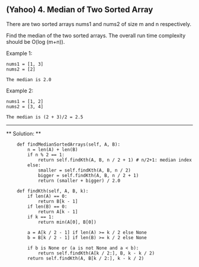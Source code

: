 ## (Yahoo) 4. Median of Two Sorted Array

There are two sorted arrays nums1 and nums2 of size m and n respectively.

Find the median of the two sorted arrays. The overall run time complexity should be O(log (m+n)).

   Example 1:
    
    nums1 = [1, 3]
    nums2 = [2]
    
    The median is 2.0

   Example 2:
    
    nums1 = [1, 2]
    nums2 = [3, 4]

    The median is (2 + 3)/2 = 2.5
 
 
 ---
** Solution: **

        def findMedianSortedArrays(self, A, B):
            n = len(A) + len(B)
            if n % 2 == 1:
                return self.findKth(A, B, n / 2 + 1) # n/2+1: median index
            else:
                smaller = self.findKth(A, B, n / 2)
                bigger = self.findKth(A, B, n / 2 + 1)
                return (smaller + bigger) / 2.0

        def findKth(self, A, B, k):
            if len(A) == 0:
                return B[k - 1]
            if len(B) == 0:
                return A[k - 1]
            if k == 1:
                return min(A[0], B[0])

            a = A[k / 2 - 1] if len(A) >= k / 2 else None
            b = B[k / 2 - 1] if len(B) >= k / 2 else None

            if b is None or (a is not None and a < b):
                return self.findKth(A[k / 2:], B, k - k / 2)
            return self.findKth(A, B[k / 2:], k - k / 2)